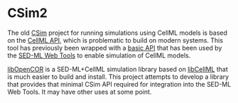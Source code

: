 # CSim2
The old [CSim](https://github.com/nickerso/csim) project for running simulations using CellML models is based on the 
[CellML API](https://github.com/cellmlapi/cellml-api), which is problematic to build on modern systems. This tool has previously
been wrapped with a [basic API](https://github.com/nickerso/csim/blob/devel/src/api/csimsbw.h) that has been used by the 
[SED-ML Web Tools](https://sysbioapps.spdns.org/SED-ML_Web_Tools) to enable simulation of CellML models.

[libOpenCOR](https://github.com/opencor/libopencor) is a SED-ML+CellML simulation library based on 
[libCellML](https://github.com/cellml/libcellml) that is much easier to build and install. This project attempts to develop
a library that provides that minimal CSim API required for integration into the SED-ML Web Tools. It may have other uses at
some point.
